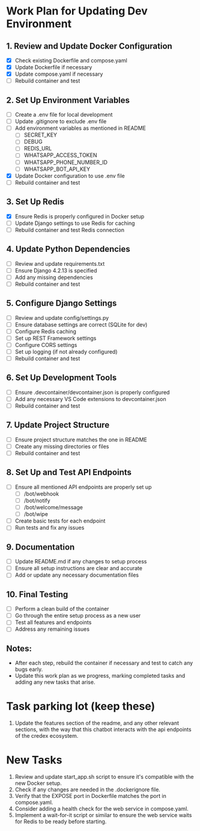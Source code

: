 # Work Plan for Updating Dev Environment

## 1. Review and Update Docker Configuration
- [x] Check existing Dockerfile and compose.yaml
- [x] Update Dockerfile if necessary
- [x] Update compose.yaml if necessary
- [ ] Rebuild container and test

## 2. Set Up Environment Variables
- [ ] Create a .env file for local development
- [ ] Update .gitignore to exclude .env file
- [ ] Add environment variables as mentioned in README
  - [ ] SECRET_KEY
  - [ ] DEBUG
  - [ ] REDIS_URL
  - [ ] WHATSAPP_ACCESS_TOKEN
  - [ ] WHATSAPP_PHONE_NUMBER_ID
  - [ ] WHATSAPP_BOT_API_KEY
- [x] Update Docker configuration to use .env file
- [ ] Rebuild container and test

## 3. Set Up Redis
- [x] Ensure Redis is properly configured in Docker setup
- [ ] Update Django settings to use Redis for caching
- [ ] Rebuild container and test Redis connection

## 4. Update Python Dependencies
- [ ] Review and update requirements.txt
- [ ] Ensure Django 4.2.13 is specified
- [ ] Add any missing dependencies
- [ ] Rebuild container and test

## 5. Configure Django Settings
- [ ] Review and update config/settings.py
- [ ] Ensure database settings are correct (SQLite for dev)
- [ ] Configure Redis caching
- [ ] Set up REST Framework settings
- [ ] Configure CORS settings
- [ ] Set up logging (if not already configured)
- [ ] Rebuild container and test

## 6. Set Up Development Tools
- [ ] Ensure .devcontainer/devcontainer.json is properly configured
- [ ] Add any necessary VS Code extensions to devcontainer.json
- [ ] Rebuild container and test

## 7. Update Project Structure
- [ ] Ensure project structure matches the one in README
- [ ] Create any missing directories or files
- [ ] Rebuild container and test

## 8. Set Up and Test API Endpoints
- [ ] Ensure all mentioned API endpoints are properly set up
  - [ ] /bot/webhook
  - [ ] /bot/notify
  - [ ] /bot/welcome/message
  - [ ] /bot/wipe
- [ ] Create basic tests for each endpoint
- [ ] Run tests and fix any issues

## 9. Documentation
- [ ] Update README.md if any changes to setup process
- [ ] Ensure all setup instructions are clear and accurate
- [ ] Add or update any necessary documentation files

## 10. Final Testing
- [ ] Perform a clean build of the container
- [ ] Go through the entire setup process as a new user
- [ ] Test all features and endpoints
- [ ] Address any remaining issues

## Notes:
- After each step, rebuild the container if necessary and test to catch any bugs early.
- Update this work plan as we progress, marking completed tasks and adding any new tasks that arise.

# Task parking lot (keep these)

1. Update the features section of the readme, and any other relevant sections, with the way that this chatbot interacts with the api endpoints of the credex ecosystem.

# New Tasks

1. Review and update start_app.sh script to ensure it's compatible with the new Docker setup.
2. Check if any changes are needed in the .dockerignore file.
3. Verify that the EXPOSE port in Dockerfile matches the port in compose.yaml.
4. Consider adding a health check for the web service in compose.yaml.
5. Implement a wait-for-it script or similar to ensure the web service waits for Redis to be ready before starting.